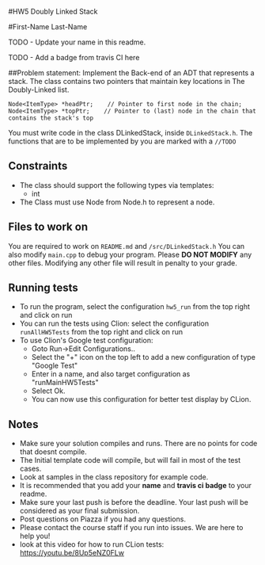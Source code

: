 #HW5 Doubly Linked Stack 

#First-Name Last-Name

TODO - Update your name in this readme.

TODO - Add a badge from travis CI here

##Problem statement:
Implement the Back-end of an ADT that represents a stack. The class contains two pointers that maintain key locations in 
The Doubly-Linked list.


```
Node<ItemType> *headPtr;    // Pointer to first node in the chain;
Node<ItemType> *topPtr;    // Pointer to (last) node in the chain that contains the stack's top
```
 
You must write code in the class DLinkedStack, inside `DLinkedStack.h`. 
The functions that are to be implemented by you are marked with a `//TODO`     

## Constraints 
* The class should support the following types via templates:
    * int
* The Class must use Node from Node.h to represent a node.

## Files to work on

You are required to work on `README.md` and `/src/DLinkedStack.h`
You can also modify `main.cpp` to debug your program.
Please **DO NOT MODIFY** any other files. Modifying any other file will result in penalty to your grade.

## Running tests
* To run the program, select the configuration `hw5_run` from the top right and click on run
* You can run the tests using Clion: select the configuration `runAllHW5Tests` from the top right and click on run
* To use Clion's Google test configuration:
    * Goto Run->Edit Configurations..
    * Select the "+" icon on the top left to add a new configuration of type "Google Test"
    * Enter in a name, and also target configuration as "runMainHW5Tests"
    * Select Ok.
    * You can now use this configuration for better test display by CLion.

## Notes
* Make sure your solution compiles and runs. There are no points for code that doesnt compile.
* The Initial template code will compile, but will fail in most of the test cases.
* Look at samples in the class repository for example code.
* It is recommended that you add your **name** and **travis ci badge** to your readme.
* Make sure your last push is before the deadline. Your last push will be considered as your final submission.
* Post questions on Piazza if you had any questions.
* Please contact the course staff if you run into issues. We are here to help you!
* look at this video for how to run CLion tests: https://youtu.be/8Up5eNZ0FLw